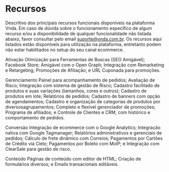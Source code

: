 Recursos
==============

Descritivo dos principais recursos funcionais disponíveis na plataforma Vnda. 
Em caso de dúvida sobre o funcionamento específico de algum recurso e/ou a disponibilidade de qualquer funcionalidade não listada abaixo, favor consultar pelo email suporte@vnda.com.br. 
Os recursos aqui listados estão disponíveis para utilização na plataforma, entretanto podem não estar habilitados no setup do seu canal ecommerce.

Ativação
Otimização para Ferramentas de Buscas (SEO Amigável);
Facebook Store;
Amigável com o Open Graph;
Integração com Remarketing e Retargeting;
Promoções de Afiliação; e
URL Cuponada para promoções.


Gerenciamento
Painel para acompanhamento de pedidos;
Avaliação de Risco;
Integração com sistema de gestão de Risco;
Cadastro facilitado de produtos e suas variações (tamanhos, cores e outros);
Cadastro de produtos em lote;
Relatórios de pedidos;
Cadastro de banners com opção de agendamentos;
Cadastro e organização de categorias de produtos por diversosagrupamentos;
Completo e flexível gerenciador de promoções;
Programa de afiliados; e
Controle de Clientes e CRM, com histórico e comportamento de pedidos.

Conversão
Integração de ecommerce com o Google Analytics;
Integração nativa com Google Tagmanager;
Relatórios administrativos e gerenciais de pedidos;
Cálculo de frete dinâmico com Correios;
Pagamentos por Cartões de Crédito via Cielo;
Pagamentos por Boleto com MoIP; e
Integração com ClearSale para gestão de risco.

Conteúdo
Páginas de conteúdo com editor de HTML;
Criação de formulários diversos; e
Emails transacionais editáveis.
